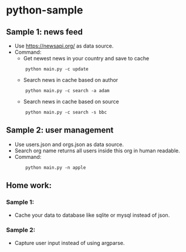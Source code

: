 # python-sample

## Sample 1: news feed

- Use https://newsapi.org/ as data source.
- Command:
    + Get newest news in your country and save to cache
    ```shell
        python main.py -c update
    ```
    + Search news in cache based on author
    ```shell
        python main.py -c search -a adam
    ```
    + Search news in cache based on source
    ```shell
        python main.py -c search -s bbc
    ```

## Sample 2: user management

- Use users.json and orgs.json as data source.
- Search org name returns all users inside this org in human readable.
- Command:
    ```shell
        python main.py -n apple 
    ```

## Home work:

### Sample 1:
- Cache your data to database like sqlite or mysql instead of json.

### Sample 2:
- Capture user input instead of using argparse.
